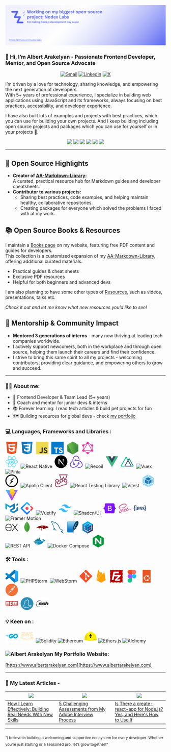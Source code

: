 [![Nodex Labs](./assets/images/nodex-labs-banner.png)](https://github.com/nodex-labs)

### 👋 Hi, I’m Albert Arakelyan - Passionate Frontend Developer, Mentor, and Open Source Advocate

<p align="center">
  <a href="mailto:albertarakelyan1998@gmail.com"><img src="https://img.shields.io/badge/Gmail-D14836?style=for-the-badge&logo=gmail&logoColor=white" alt="Gmail"></a>
  <a href="https://www.linkedin.com/in/albert-arakelyan/"><img src="https://img.shields.io/badge/linkedin-%230077B5.svg?style=for-the-badge&logo=linkedin&logoColor=white" alt="Linkedin"></a>
  <a href="https://x.com/AlbertArak25"><img src="https://img.shields.io/badge/X-%23000000.svg?style=for-the-badge&logo=X&logoColor=white" alt="X"></a>
</p>

I’m driven by a love for technology, sharing knowledge, and empowering the next generation of developers.  
With 5+ years of professional experience, I specialize in building web applications using JavaScript and its frameworks, always focusing on best practices, accessibility, and developer experience.

I have also built lots of examples and projects with best practices, which you can use for building your own projects.
And I keep building including open source projects and packages which you can use for yourself or in your projects 🙂.

<div align="center">
  <a href="https://github.com/AlbertArakelyan/AA-Markdown-Library"><img src="https://img.shields.io/badge/MD%20Guides%20&%20Cheatcheets%20created-2-5865F2"></a>
  <a href="https://www.albertarakelyan.com/resources/books"><img src="https://img.shields.io/badge/Books%20%26%20Cheatsheets%20created-2-orange"></a>
  <a href="https://github.com/AlbertArakelyan?tab=repositories"><img src="https://img.shields.io/badge/Pet%20projects%20created->30-d6951c"></a>
  <a href="https://www.npmjs.com/~albertarakelyan"><img src="https://img.shields.io/badge/Open%20source%20packages%20created-8-CD3F3E"></a>
  <a href="https://www.albertarakelyan.com/blog"><img src="https://img.shields.io/badge/Blogs%20written-2-blue"></a>
  <img src="https://img.shields.io/badge/Interns and Juniors Menthored->20-brightgreen">
</div>

---

## 🚀 Open Source Highlights

- **Creator of [AA-Markdown-Library](https://github.com/AlbertArakelyan/AA-Markdown-Library):**  
  A curated, practical resource hub for Markdown guides and developer cheatsheets.
- **Contributor to various projects:**  
    - Sharing best practices, code examples, and helping maintain healthy, collaborative repositories.
    - Creating packages for everyone which solved the problems I faced with at my work.
<!--
- **Champion for “good first issue” and “help wanted” labels:**  
  Making my repos accessible for beginners and encouraging new contributors.
-->

## 📚 Open Source Books & Resources

I maintain a [Books page](https://www.albertarakelyan.com/resources/books) on my website, featuring free PDF content and guides for developers.  
This collection is a customized expansion of my [AA-Markdown-Library](https://github.com/AlbertArakelyan/AA-Markdown-Library), offering additional curated materials.

- Practical guides & cheat sheets
- Exclusive PDF resources
- Helpful for both beginners and advanced devs

I am also planning to have some other types of [Resources](https://www.albertarakelyan.com/resources), such as videos, presentations, talks etc.

*Check it out and let me know what new resources you’d like to see!*

## 🌱 Mentorship & Community Impact

- **Mentored 3 generations of interns** - many now thriving at leading tech companies worldwide.
- I actively support newcomers, both in the workplace and through open source, helping them launch their careers and find their confidence.
- I strive to bring this same spirit to all my projects - welcoming contributors, providing clear guidance, and empowering others to grow and succeed.

---

### 👨‍💻 About me:
- 💼 Frontend Developer & Team Lead (5+ years)
- 🌱 Coach and mentor for junior devs & interns
- 📚 Forever learning: I read tech articles & build pet projects for fun
- 🗺️ Building resources for global devs - check [my portfolio](https://www.albertarakelyan.com)

<!-- - :arrow_forward: Founder and content creator at [IT Motion](https://www.youtube.com/channel/UCFL-9mlMhhnJ-thUv0JKUtQ) youtube channel -->

### 💻 Languages, Frameworks and Libraries :

<div>
  <div>
    <img src="https://github.com/devicons/devicon/blob/master/icons/html5/html5-original.svg" title="HTML5" alt="HTML" width="40" height="40"/>&nbsp;
    <img src="https://github.com/devicons/devicon/blob/master/icons/css3/css3-original.svg"  title="CSS3" alt="CSS" width="40" height="40"/>&nbsp;
    <img src="https://github.com/devicons/devicon/blob/master/icons/javascript/javascript-original.svg" title="Javascript" alt="Javascript" width="40" height="40"/>&nbsp;
    <img src="https://github.com/devicons/devicon/blob/master/icons/typescript/typescript-original.svg" title="Typescript" alt="Typescript" width="40" height="40"/>&nbsp;
    <img src="https://github.com/devicons/devicon/blob/master/icons/nodejs/nodejs-original.svg" title="Nodejs" alt="Nodejs" width="40" height="40"/>&nbsp;
    <img src="https://github.com/devicons/devicon/blob/master/icons/graphql/graphql-plain.svg" title="GraphQL" alt="GraphQL" width="40"         height="40"/>&nbsp;
  </div>
  <div>
      <img src="https://github.com/devicons/devicon/blob/master/icons/react/react-original.svg" title="React" alt="React" width="40" height="40"/>&nbsp;
      <img src="https://www.esterox.com/images/shared/technologies/react-native.png" title="React Native" alt="React Native" width="40" height="40"/>&nbsp;
      <img src="https://github.com/devicons/devicon/blob/master/icons/nextjs/nextjs-original.svg" title="Nextjs" alt="Nextjs" width="40" height="40" />&nbsp;
      <img src="https://github.com/devicons/devicon/blob/master/icons/redux/redux-original.svg" title="Redux" alt="Redux " width="40" height="40"/>&nbsp;
      <img src="https://cdn.worldvectorlogo.com/logos/recoil-js.svg" title="Recoil" alt="Recoil " width="40" height="40"/>&nbsp;
      <img src="https://github.com/devicons/devicon/blob/master/icons/vuejs/vuejs-original.svg" title="Vue" alt="Vue" width="40"         height="40"/>&nbsp;
      <img src="https://github.com/devicons/devicon/blob/master/icons/nuxtjs/nuxtjs-original.svg" title="Nuxt" alt="Nuxt" width="40" height="40"/>&nbsp;
      <img src="https://user-images.githubusercontent.com/7110136/29002857-9e802f08-7ab4-11e7-9c31-604b5d0d0c19.png" title="Vuex" alt="Vuex" width="40"         height="40"/>&nbsp;
      <img src="https://emojis.slackmojis.com/emojis/images/1653495163/59365/pinia.png?1653495163" title="Pinia" alt="Pinia" width="40"         height="40"/>&nbsp;
  </div>
  <div>
      <img src="https://github.com/devicons/devicon/blob/master/icons/socketio/socketio-original.svg" title="Socket.io" alt="Socket.io" width="40" height="40"/>&nbsp;
      <img src="https://cdn.worldvectorlogo.com/logos/apollo-graphql-compact.svg" title="Apollo Client" alt="Apollo Client" width="40" height="40"/>&nbsp;
      <img src="https://github.com/devicons/devicon/blob/master/icons/jest/jest-plain.svg" title="Jest" alt="Jest" width="40" height="40"/>&nbsp;
      <img src="https://testing-library.com/img/octopus-128x128.png" title="React Testing Library" alt="React Testing Library" width="40" height="40"/>&nbsp;
      <img src="https://vitest.dev/logo-shadow.svg" title="Vitest" alt="Vitest" width="40" height="40"/>&nbsp;
      <img src="https://github.com/devicons/devicon/blob/master/icons/webpack/webpack-original.svg" title="Webpack" alt="Webpack" width="40" height="40"/>&nbsp;
      <img src="https://github.com/devicons/devicon/blob/master/icons/vitejs/vitejs-original.svg" title="Vite" alt="Vite" width="40" height="40"/>&nbsp;
  </div>
  <div>
    <img src="https://github.com/devicons/devicon/blob/master/icons/materialui/materialui-original.svg" title="Material UI" alt="Material UI" width="40" height="40"/>&nbsp;
    <img src="https://github.com/devicons/devicon/blob/master/icons/antdesign/antdesign-original.svg" title="Ant design" alt="Ant design" width="40" height="40"/>&nbsp;
    <img src="https://iconape.com/wp-content/png_logo_vector/vuetify-logo.png" title="Vuetify" alt="Vuetify" width="40" height="40"/>&nbsp;
    <img src="https://github.com/devicons/devicon/blob/master/icons/tailwindcss/tailwindcss-original.svg" title="Tailwind" alt="Tailwind" width="40" height="40"/>&nbsp;
    <img src="https://seeklogo.com/images/S/shadcn-ui-logo-EF735EC0E5-seeklogo.com.png?v=638421451470000000" title="Shadcn/UI" alt="Shadcn/UI" width="40" height="40"/>&nbsp;
    <img src="https://github.com/devicons/devicon/blob/master/icons/bootstrap/bootstrap-original.svg" title="Bootstrap" alt="Bootstrap" width="40" height="40"/>&nbsp;
    <img src="https://github.com/devicons/devicon/blob/master/icons/sass/sass-original.svg" title="Sass" alt="Sass" width="40" height="40"/>&nbsp;
    <img src="https://github.com/devicons/devicon/blob/master/icons/less/less-plain-wordmark.svg" title="Less" alt="Less" width="40" height="40"/>&nbsp;
    <img src="https://cdn.worldvectorlogo.com/logos/framer-motion.svg" title="Framer Motion" alt="Framer Motion" width="40" height="40"/>&nbsp;
  </div>
  <div>
    <img src="https://github.com/devicons/devicon/blob/master/icons/express/express-original.svg" title="Express" alt="Express" width="40" height="40"/>&nbsp;
    <img src="https://github.com/devicons/devicon/blob/master/icons/mongodb/mongodb-original.svg" title="MongoDB" alt="MongoDB" width="40" height="40"/>&nbsp;
    <img src="https://raw.githubusercontent.com/github/explore/80688e429a7d4ef2fca1e82350fe8e3517d3494d/topics/mongoose/mongoose.png" title="Mongoose" alt="Mongoose" width="40" height="40"/>&nbsp;
    <img src="https://github.com/devicons/devicon/blob/master/icons/mysql/mysql-original.svg" title="MySQL" alt="MySQL" width="40" height="40"/>&nbsp;
    <img src="https://github.com/devicons/devicon/blob/master/icons/sqlite/sqlite-original.svg" title="SQLite" alt="SQLite" width="40" height="40"/>&nbsp;
    <img src="https://github.com/devicons/devicon/blob/master/icons/sequelize/sequelize-original.svg" title="Sequelize" alt="Sequelize" width="40" height="40"/>&nbsp;
  </div>
  <div>
    <img src="https://user-images.githubusercontent.com/25181517/192107858-fe19f043-c502-4009-8c47-476fc89718ad.png" title="REST API" alt="REST API" width="40" height="40"/>&nbsp;
    <img src="https://github.com/devicons/devicon/blob/master/icons/docker/docker-original.svg" title="Docker" alt="Docker" width="40" height="40"/>&nbsp;
    <img src="https://openwhisk.apache.org/images/deployments/logo-docker-compose-notext.png" title="Docker Compose" alt="Docker Compose" width="40" height="40"/>&nbsp;
    <img src="https://github.com/devicons/devicon/blob/master/icons/nginx/nginx-original.svg" title="Nginx" alt="Nginx" width="40" height="40"/>&nbsp;
  </div>
</div>

### 🛠️ Tools :
<div>
  <div>
      <img src="https://github.com/devicons/devicon/blob/master/icons/vscode/vscode-original.svg" title="vscode" alt="vscode" width="40" height="40"/>&nbsp;
    <img src="https://seeklogo.com/images/P/phpstorm-logo-220B633CDA-seeklogo.com.png" title="PHPStorm" alt="PHPStorm" width="40" height="40"/>&nbsp;
    <img src="https://seeklogo.com/images/W/webstorm-logo-691E749F21-seeklogo.com.png" title="WebStorm" alt="WebStorm" width="40" height="40"/>&nbsp;
    <img src="https://github.com/devicons/devicon/blob/master/icons/git/git-original.svg" title="Git" alt="Git" width="40" height="40"/>&nbsp;
    <img src="https://github.com/devicons/devicon/blob/master/icons/firebase/firebase-plain.svg" title="Firebase" alt="Firebase" width="40" height="40"/>&nbsp;
    <img src="https://github.com/devicons/devicon/blob/master/icons/filezilla/filezilla-plain.svg" title="Filezilla" alt="Filezilla" width="40" height="40"/>&nbsp;
    <img src="https://github.com/devicons/devicon/blob/master/icons/figma/figma-original.svg" title="Figma" alt="Figma" width="40" height="40"/>&nbsp;
    <img src="https://github.com/devicons/devicon/blob/master/icons/ubuntu/ubuntu-plain.svg" title="Ubuntu" alt="Ubuntu" width="40" height="40"/>&nbsp;
    <img src="https://github.com/devicons/devicon/blob/master/icons/postman/postman-original.svg" title="Postman" alt="Postman" width="40" height="40"/>&nbsp;
  </div>
  <div>
    <img src="https://github.com/devicons/devicon/blob/master/icons/npm/npm-original-wordmark.svg" title="npm" alt="npm" width="40" height="40"/>&nbsp;
    <img src="https://github.com/devicons/devicon/blob/master/icons/yarn/yarn-original.svg" title="yarn" alt="yarn" width="40" height="40"/>&nbsp;
    <img src="https://github.com/devicons/devicon/blob/master/icons/ssh/ssh-original-wordmark.svg" title="ssh" alt="ssh" width="40" height="40"/>&nbsp;
  </div>
</div>

### 💡 Keen on :
<div>
  <img src="https://github.com/devicons/devicon/blob/master/icons/go/go-original-wordmark.svg" title="Go" alt="Go" width="40" height="40"/>&nbsp;
  <img src="https://github.com/devicons/devicon/blob/master/icons/amazonwebservices/amazonwebservices-line-wordmark.svg" title="AWS" alt="AWS" width="40" height="40"/>&nbsp;
<!--   <img src="https://i0.wp.com/compile.blog/wp-content/uploads/2021/11/web3-icon.png?ssl=1" title="Web 3.0" alt="Web 3.0" width="40" height="40"/>&nbsp; -->
  <img src="https://docs.soliditylang.org/en/latest/_images/solidity_logo.svg" title="Solidity" alt="Solidity" width="40" height="40" />
  <img src="https://cryptologos.cc/logos/ethereum-eth-logo.png" title="Ethereum" alt="Ethereum" width="40" height="40" />
  <img src="https://github.com/devicons/devicon/blob/master/icons/hardhat/hardhat-original.svg" title="Hardhat" alt="Hardhat" width="40" height="40" />
  <img src="https://github.com/AlbertArakelyan/AlbertArakelyan/assets/61713118/abc34d7a-a916-4921-b051-257ece8ca755" title="Ethers.js" alt="Ethers.js" width="40" height="40" />
  <img src="https://github.com/AlbertArakelyan/AlbertArakelyan/assets/61713118/89bf84b9-9f97-42cc-bcf9-6489675b9062" title="Alchemy" alt="Alchemy" width="40" height="40" />
</div>

<h3>
  <img src="https://github.com/AlbertArakelyan/AlbertArakelyan/assets/61713118/11fc9858-2942-4290-9ce3-34026816882a" alt="Albert Arakelyan">
  <span style="vertical-align: center">My Portfolio Website:</span>
</h4>

[https://www.albertarakelyan.com](https://www.albertarakelyan.com)

---

### 📝 My Latest Articles -

| ![](https://server.albertarakelyan.com/storage/blogs/how-i-learn-effectively-building-real-needs-with-new-skills-5.jpg)  | ![](https://server.albertarakelyan.com/storage/blogs/5-challenging-assessments-from-my-adobe-interview-process-4.jpg)  | ![](https://server.albertarakelyan.com/storage/blogs/is-there-a-create-react-app-for-nodejs-3.png) |   
|---|---|---|
|[How I Learn Effectively: Building Real Needs With New Skills](https://www.albertarakelyan.com/blog/how-i-learn-effectively-building-real-needs-with-new-skills-5)| [5 Challenging Assessments from My Adobe Interview Process](https://www.albertarakelyan.com/blog/5-challenging-assessments-from-my-adobe-interview-process-4)  | [Is There a create-react-app for Node.js? Yes, and Here's How to Use It](https://www.albertarakelyan.com/blog/is-there-a-create-react-app-for-nodejs-3)  | 

---

<sub>“I believe in building a welcoming and supportive ecosystem for every developer. Whether you’re just starting or a seasoned pro, let’s grow together!”</sub>
